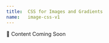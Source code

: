 ```yaml
---
title:  CSS for Images and Gradients
name:   image-css-v1
---
```


:construction:  Content Coming Soon
